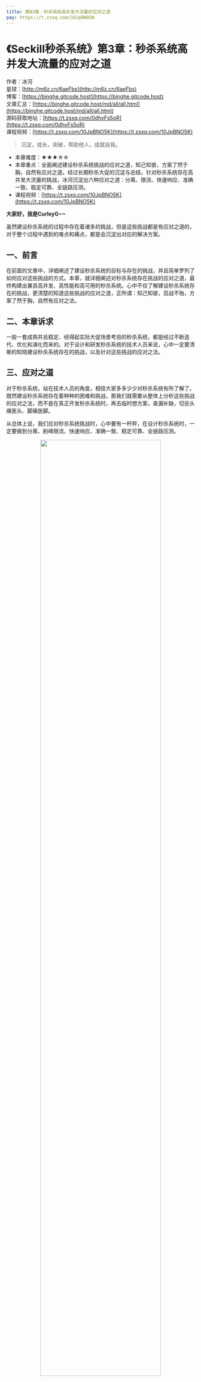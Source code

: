 ```yaml
---
title: 第03章：秒杀系统高并发大流量的应对之道
pay: https://t.zsxq.com/10JpBNO5K
---
```


# 《Seckill秒杀系统》第3章：秒杀系统高并发大流量的应对之道

作者：冰河
<br/>星球：[http://m6z.cn/6aeFbs](http://m6z.cn/6aeFbs)
<br/>博客：[https://binghe.gitcode.host](https://binghe.gitcode.host)
<br/>文章汇总：[https://binghe.gitcode.host/md/all/all.html](https://binghe.gitcode.host/md/all/all.html)
<br/>源码获取地址：[https://t.zsxq.com/0dhvFs5oR](https://t.zsxq.com/0dhvFs5oR)
<br/>课程视频：[https://t.zsxq.com/10JpBNO5K](https://t.zsxq.com/10JpBNO5K)

> 沉淀，成长，突破，帮助他人，成就自我。

* 本章难度：★★★☆☆
* 本章重点：全面阐述建设秒杀系统挑战的应对之道，知己知彼，方案了然于胸，自然有应对之道。经过长期秒杀大促的沉淀与总结，针对秒杀系统存在高并发大流量的挑战，冰河沉淀出六种应对之道：分离、限流、快速响应、准确一致、稳定可靠、全链路压测。
* 课程视频：[https://t.zsxq.com/10JpBNO5K](https://t.zsxq.com/10JpBNO5K)

**大家好，我是CurleyG~~**

虽然建设秒杀系统的过程中存在着诸多的挑战，但是这些挑战都是有应对之道的，对于整个过程中遇到的难点和痛点，都是会沉淀出对应的解决方案。

## 一、前言

在前面的文章中，详细阐述了建设秒杀系统的目标与存在的挑战，并且简单罗列了如何应对这些挑战的方式。本章，就详细阐述对秒杀系统存在挑战的应对之道，最终构建出兼具高并发、高性能和高可用的秒杀系统。心中不仅了解建设秒杀系统存在的挑战，更清楚的知道这些挑战的应对之道，正所谓：知己知彼，百战不殆，方案了然于胸，自然有应对之法。

## 二、本章诉求

一般一套成熟并且稳定、经得起实际大促场景考验的秒杀系统，都是经过不断迭代、优化和演化而来的。对于设计和研发秒杀系统的技术人员来说，心中一定要清晰的知晓建设秒杀系统存在的挑战，以及针对这些挑战的应对之法。

## 三、应对之道

对于秒杀系统，站在技术人员的角度，相信大家多多少少对秒杀系统有所了解了。既然建设秒杀系统存在着种种的困难和挑战，那我们就需要从整体上分析这些挑战的应对之法，而不是在真正开发秒杀系统时，再去临时想方案，查漏补缺，切忌头痛医头、脚痛医脚。

从总体上说，我们应对秒杀系统挑战时，心中要有一杆秤，在设计秒杀系统时，一定要做到分离、削峰限流、快速响应、准确一致、稳定可靠、全链路压测。

<div align="center">
    <img src="https://binghe.gitcode.host/images/project/seckill/scekill-2023-05-05-001.png?raw=true" width="80%">
    <br/>
</div>

接下来，就针对每种应对之道进行详细的阐述。

## 四、分离之道

分离之道中，重点在于一个“**分**”字，主要包括：前后端资源分离、接口分离，数据分离、业务分离、系统分离、流量分离。

<div align="center">
    <img src="https://binghe.gitcode.host/images/project/seckill/scekill-2023-05-05-002.png?raw=true" width="80%">
    <br/>
</div>


### 4.1 资源分离

资源分离，主要指的是前后端的资源分离。目前，除了一些非常老旧的系统之外，一般在开发互联网项目过程中，都会采用前后端分离的架构模式，这也是比较普遍的做法。在秒杀系统中，将前端资源分离出来，部署时可以直接推送到CDN服务器，CDN服务器全国各地都有，用户在访问系统时，可以从就近的CDN服务器上拉取对应的资源，能够极大的增强系统的性能。

### 4.2 接口分离

接口分离包含两个方面：一个是秒杀接口与其他接口分离，一个是高频访问接口与低频访问接口分离。

对于秒杀系统的接口来说，在设计上一定要与其他的接口进行分离，不要让秒杀系统的接口与其他业务的接口互相关联引用，避免秒杀系统的瞬时高并发流量对其他接口造成影响。

就秒杀系统而言，并不是每个接口的访问频次都一样，一本情况下，商品详情页、结算页和秒杀下单接口的访问频次要远远大于支付接口的访问频次。在设计上一定要将这些接口进行区分隔离，对高频访问的接口进行单独的性能优化。

## 查看完整文章

加入[冰河技术](http://m6z.cn/6aeFbs)知识星球，解锁完整技术文章与完整代码
